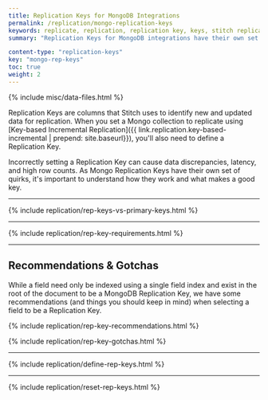 ```yaml
---
title: Replication Keys for MongoDB Integrations
permalink: /replication/mongo-replication-keys
keywords: replicate, replication, replication key, keys, stitch replicates data, rp, mongo, mongodb, mongo database integration
summary: "Replication Keys for MongoDB integrations have their own set of quirks and gotchas, owing to how MongoDB itself is designed. In this guide, we'll explain what to watch out for and how to choose the best field for the job."

content-type: "replication-keys"
key: "mongo-rep-keys"
toc: true
weight: 2
---
```

{% include misc/data-files.html %}

Replication Keys are columns that Stitch uses to identify new and updated data for replication. When you set a Mongo collection to replicate using [Key-based Incremental Replication]({{ link.replication.key-based-incremental | prepend: site.baseurl}}), you'll also need to define a Replication Key.

Incorrectly setting a Replication Key can cause data discrepancies, latency, and high row counts. As Mongo Replication Keys have their own set of quirks, it's important to understand how they work and what makes a good key.

---

{% include replication/rep-keys-vs-primary-keys.html %}

---

{% include replication/rep-key-requirements.html %}

---

## Recommendations & Gotchas

While a field need only be indexed using a single field index and exist in the root of the document to be a MongoDB Replication Key, we have some recommendations (and things you should keep in mind) when selecting a field to be a Replication Key.

{% include replication/rep-key-recommendations.html %}

{% include replication/rep-key-gotchas.html %}

---

{% include replication/define-rep-keys.html %}

---

{% include replication/reset-rep-keys.html %}